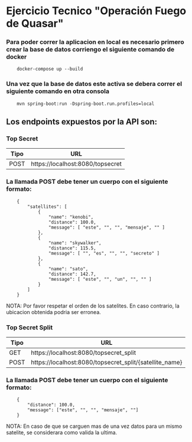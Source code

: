 # Ejercicio Tecnico "Operación Fuego de Quasar"

### Para poder correr la aplicacion en local es necesario primero crear la base de datos corriengo el siguiente comando de docker
```
    docker-compose up --build
```

### Una vez que la base de datos este activa se debera correr el siguiente comando en otra consola

```
    mvn spring-boot:run -Dspring-boot.run.profiles=local
```
## Los endpoints expuestos por la API son:

### Top Secret

| Tipo | URL |
| --- | --- |
| POST | https://localhost:8080/topsecret |

### La llamada POST debe tener un cuerpo con el siguiente formato:

```
    {
        "satellites": [
            {
                "name": "kenobi",
                "distance": 100.0,
                "message": [ "este", "", "", "mensaje", "" ]
            },
            {
                "name": "skywalker",
                "distance": 115.5,
                "message": [ "", "es", "", "", "secreto" ]
            },
            {
                "name": "sato",
                "distance": 142.7,
                "message": [ "este", "", "un", "", "" ]
            }
        ]
    }

```
NOTA: Por favor respetar el orden de los satelites. En caso contrario, la ubicacion obtenida podria ser erronea.

### Top Secret Split

| Tipo | URL |
| --- | --- |
| GET | https://localhost:8080/topsecret_split |
| POST | https://localhost:8080/topsecret_split/{satellite_name} |

### La llamada POST debe tener un cuerpo con el siguiente formato:

```
    {
        "distance": 100.0,
        "message": ["este", "", "", "mensaje", ""]
    }
```
NOTA: En caso de que se carguen mas de una vez datos para un mismo satelite, se considerara como valida la ultima.